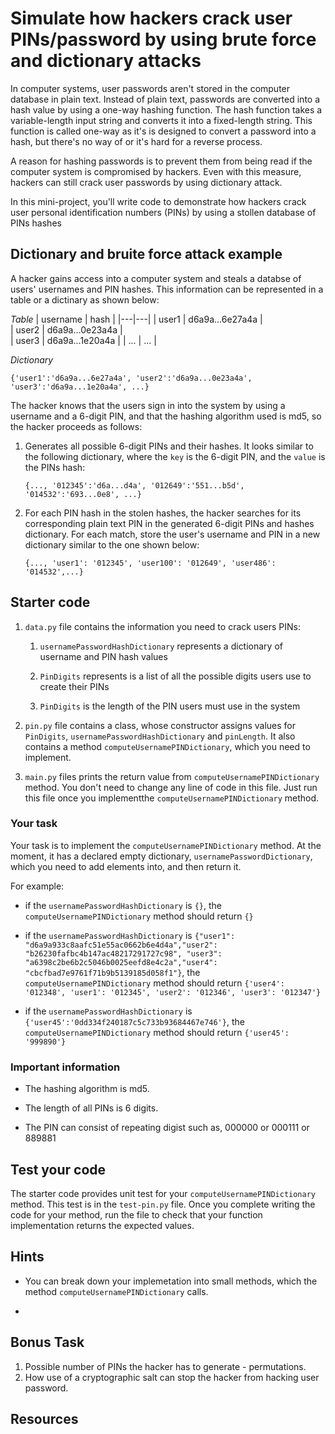 # Simulate how hackers crack user PINs/password by using brute force and dictionary attacks 

In computer systems, user passwords aren't stored in the computer database in plain text. Instead of plain text, passwords are converted into a hash value by using a one-way hashing function. The hash function takes a variable-length input string and converts it into a fixed-length string. This function is called one-way as it's is designed to convert a password into a hash, but there's no way of or it's hard for a reverse process. 

A reason for hashing passwords is to prevent them from being read if the computer system is compromised by hackers. Even with this measure, hackers can still crack user passwords by using dictionary attack. 

In this mini-project, you'll write code to demonstrate how hackers crack user personal identification numbers (PINs) by using a stollen database of PINs hashes

## Dictionary and bruite force attack example

A hacker gains access into a computer system and steals a databse of users' usernames and PIN hashes. This information can be represented in a table or a dictinary as shown below:

*Table*
|  username | hash  | 
|---|---|
| user1  | d6a9a...6e27a4a  |  
| user2  | d6a9a...0e23a4a  |   
| user3  | d6a9a...1e20a4a  | 
| ...  | ...  |

*Dictionary*

`{'user1':'d6a9a...6e27a4a', 'user2':'d6a9a...0e23a4a', 'user3':'d6a9a...1e20a4a', ...}`

The hacker knows that the users sign in into the system by using a username and a 6-digit PIN, and that the hashing algorithm used is md5, so the hacker proceeds as follows: 

1. Generates all possible 6-digit PINs and their hashes. It looks similar to the following dictionary, where the `key` is the 6-digit PIN, and the `value` is the PINs hash: 
  
    `{..., '012345':'d6a...d4a', '012649':'551...b5d', '014532':'693...0e8', ...}`
  
1. For each PIN hash in the stolen hashes, the hacker searches for its corresponding plain text PIN in the generated 6-digit PINs and hashes dictionary. For each match, store the user's username and PIN in a new dictionary similar to the one shown below:

   `{..., 'user1': '012345', 'user100': '012649', 'user486': '014532',...}`


## Starter code

1. `data.py` file contains the information you need to crack users PINs: 
    
    1. `usernamePasswordHashDictionary` represents a dictionary of username and PIN hash values
    
    1. `PinDigits` represents is a list of all the possible digits users use to create their PINs
    
    1. `PinDigits` is the length of the PIN users must use in the system

1. `pin.py` file contains a class, whose constructor assigns values for `PinDigits`, `usernamePasswordHashDictionary` and `pinLength`. It also contains a method `computeUsernamePINDictionary`, which you need to implement. 

1. `main.py` files prints the return value from `computeUsernamePINDictionary` method. You don't need to change any line of code in this file. Just run this file once you implementthe `computeUsernamePINDictionary` method. 

### Your task

Your task is to implement the `computeUsernamePINDictionary` method. At the moment, it has a declared empty dictionary, `usernamePasswordDictionary`, which you need to add elements into, and then return it.  

For example: 

- if the `usernamePasswordHashDictionary` is `{}`, the `computeUsernamePINDictionary` method should return `{}`

- if the `usernamePasswordHashDictionary` is `{"user1": "d6a9a933c8aafc51e55ac0662b6e4d4a","user2": "b26230fafbc4b147ac48217291727c98", "user3": "a6398c2be6b2c5046b0025eefd8e4c2a","user4": "cbcfbad7e9761f71b9b5139185d058f1"}`, the `computeUsernamePINDictionary` method should return `{'user4': '012348', 'user1': '012345', 'user2': '012346', 'user3': '012347'}`

- if the `usernamePasswordHashDictionary` is `{'user45':'0dd334f240187c5c733b93684467e746'}`, the `computeUsernamePINDictionary` method should return `{'user45': '999890'}`

### Important information

- The hashing algorithm is md5.

- The length of all PINs is 6 digits.

- The PIN can consist of repeating digist such as, 000000 or 000111 or 889881

## Test your code

The starter code provides unit test for your `computeUsernamePINDictionary` method. This test is in the `test-pin.py` file. Once you complete writing the code for your method, run the file to check that your function implementation returns the expected values.  

## Hints

- You can break down your implemetation into small methods, which the method `computeUsernamePINDictionary` calls.  

- 

## Bonus Task

1. Possible number of PINs the hacker has to generate - permutations. 
2. How use of a cryptographic salt can stop the hacker from hacking user password.

## Resources 
